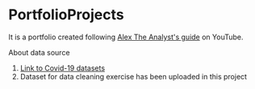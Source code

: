 # PortfolioProjects

It is a portfolio created following [Alex The Analyst's guide](https://www.youtube.com/watch?v=qfyynHBFOsM) on YouTube.

About data source
1. [Link to Covid-19 datasets](https://ourworldindata.org/covid-deaths)  
2. Dataset for data cleaning exercise has been uploaded in this project
